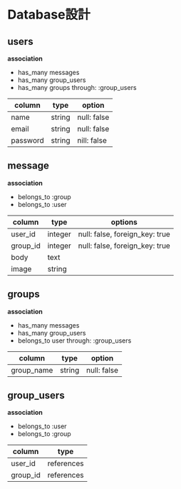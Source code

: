 # Database設計

## users
**association**
- has_many messages
- has_many group_users
- has_many groups through: :group_users

|column               |type   |option  |
|---------------------|-------|------------|
|name                 |string |null: false |
|email                |string |null: false|
|password             |string |nill: false|

## message
**association**
- belongs_to :group
- belongs_to :user

|column|type|options|
|------|----|-------|
|user_id|integer|null: false, foreign_key: true|
|group_id|integer|null: false, foreign_key: true|
|body|text|
|image|string|


## groups
**association**
- has_many messages
- has_many group_users
- belongs_to user through: :group_users

|column    |type      |option |
|----------|----------|-----------|
|group_name|string    |null: false|

## group_users
**association**
- belongs_to :user
- belongs_to :group

|column  |type      |
|--------|----------|
|user_id |references|
|group_id|references|


